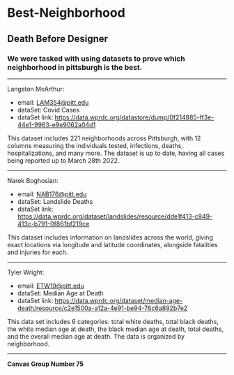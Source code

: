 # Best-Neighborhood
## **Death Before Designer**
### **We were tasked with using datasets to prove which neighborhood in pittsburgh is the best.**

___________________________________________________________________________________________________________________________________________________________
Langston McArthur:
  - email: LAM354@pitt.edu
  - dataSet: Covid Cases
  - dataSet link: https://data.wprdc.org/datastore/dump/0f214885-ff3e-44e1-9963-e9e9062a04d1

This dataset includes 221 neighborhoods across Pittsburgh, with 12 columns measuring the individuals tested, infections, deaths, hospitalizations, and many more. The dataset is up to date, having all cases being reported up to March 28th 2022. 
___________________________________________________________________________________________________________________________________________________________
Narek Boghosian: 
  - email: NAB176@pitt.edu
  - dataSet: Landslide Deaths
  - dataSet link: https://data.wprdc.org/dataset/landslides/resource/dde1f413-c849-413c-b791-0f861bf219ce

This dataset includes information on landslides across the world, giving exact locations via longitude and latitude coordinates, alongside fatalities and injuries for each.
___________________________________________________________________________________________________________________________________________________________
Tyler Wright: 
  - email: ETW19@pitt.edu
  - dataSet: Median Age at Death
  - dataSet link: https://data.wprdc.org/dataset/median-age-death/resource/c2e1500a-a12a-4e91-be94-76c6a892b7e2

This data set includes 6 categories: total white deaths, total black deaths, the white median age at death, the black median age at death, total deaths, and the overall median age at death. The data is organized by neighborhood.
___________________________________________________________________________________________________________________________________________________________

**Canvas Group Number 75**




